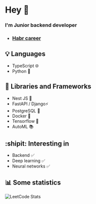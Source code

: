 # Hey 👋
### I'm Junior backend developer
- ### [Habr career](https://career.habr.com/idmaksim)


## 💡 Languages
- TypeScript :globe_with_meridians:
- Python :snake:

## :hammer: Libraries and Frameworks
- Nest JS :wolf:
- FastAPI / Django⚡
- PostgreSQL 🐘
- Docker :whale2:
- Tensorflow 🧠
- AutoML 📚
  
## :shipit: Interesting in
- Backend :white_check_mark:
- Deep learning :white_check_mark:
- Neural networks :white_check_mark:
## :bar_chart: Some statistics
![LeetCode Stats](https://leetcard.jacoblin.cool/dmaksim?theme=nord&font=ABeeZee&ext=heatmap)
